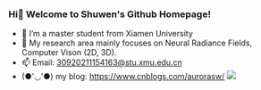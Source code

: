 ### Hi👋 Welcome to Shuwen's Github Homepage!

- 🔭 I’m a master student from Xiamen University
- 🌱 My research area mainly focuses on Neural Radiance Fields, Computer Vison (2D, 3D).
- 📫 Email: 30920211154163@stu.xmu.edu.cn <br/>
- (●'◡'●) my blog: https://www.cnblogs.com/aurorasw/
![](https://github-readme-stats.vercel.app/api?username=sw1014&show_icons=true&theme=dark&count_private=true)

